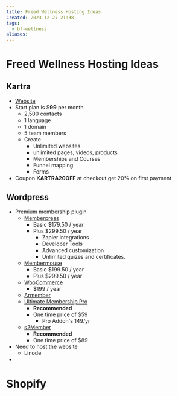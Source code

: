 ```yaml
---
title: Freed Wellness Hosting Ideas
Created: 2023-12-27 21:38
tags:
  - bf-wellness
aliases:
---
```

# Freed Wellness Hosting Ideas


## Kartra
- [Website](https://home.kartra.com/)
- Start plan is $**99** per month
	- 2,500 contacts
	- 1 language
	- 1 domain
	- 5 team members
	- Create
		- Unlimited websites
		- unlimited pages, videos, products
		- Memberships and Courses
		- Funnel mapping
		- Forms
- Coupon **KARTRA20OFF** at checkout get 20% on first payment


## Wordpress
- Premium membership plugin
	- [Memberpress](https://memberpress.com/plans/pricing/)
		- Basic $179.50 / year
		- Plus $299.50 / year
			- Zapier integrations
			- Developer Tools
			- Advanced customization
			- Unlimited quizes and certificates.
	- [Membermouse](https://memberpress.com/plans/pricing/)
		- Basic $199.50 / year
		- Plus $299.50 / year
	- [WooCommerce](https://woo.com/products/woocommerce-memberships/)
		- $199 / year
	- [Armember](https://www.armemberplugin.com/)
	- [Ultimate Membership Pro](https://ultimatemembershippro.com/pricing/)
		- **Recommended**
		- One time price of $59
			- Pro Addon's 149/yr
	- [s2Member](https://s2member.com/prices/)
		- **Recommended**
		- One time price of $89
- Need to host the website
	- Linode
- 



# Shopify


